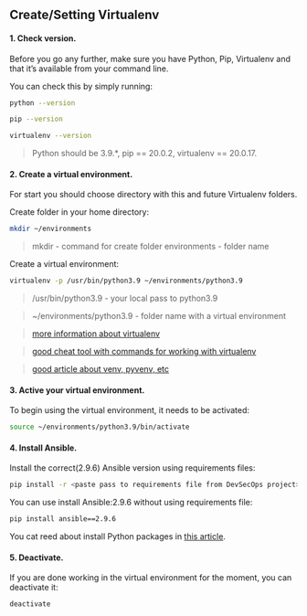 ## Create/Setting Virtualenv ##

#### 1. Check version. ####

Before you go any further, make sure you have Python, Pip, Virtualenv and that it’s available from your command line.

 You can check this by simply running:

```sh
python --version
```
```sh
pip --version
```
```sh
virtualenv --version
```

> Python should be 3.9.*, pip == 20.0.2, virtualenv ==	20.0.17.

#### 2. Create a virtual environment. ####

For start you should choose directory with this and future Virtualenv folders.

 Create folder in your home directory:

```sh
mkdir ~/environments
```
> mkdir - command for create folder
> environments - folder name

 Create a virtual environment:

```sh
virtualenv -p /usr/bin/python3.9 ~/environments/python3.9
```
> /usr/bin/python3.9 - your local pass to python3.9

> ~/environments/python3.9 - folder name with a virtual environment


> [more information about virtualenv](https://pypi.org/project/virtualenv/)

> [good cheat tool with commands for working with virtualenv](https://gist.github.com/frfahim/73c0fad6350332cef7a653bcd762f08d)

> [good article about venv, pyvenv, etc](https://stackoverflow.com/questions/41573587/what-is-the-difference-between-venv-pyvenv-pyenv-virtualenv-virtualenvwrappe)

#### 3. Active your virtual environment. ####

 To begin using the virtual environment, it needs to be activated:

```sh
source ~/environments/python3.9/bin/activate
```

#### 4. Install Ansible. ####

 Install the correct(2.9.6) Ansible version using requirements files:

```sh
pip install -r <paste pass to requirements file from DevSecOps project>
```

 You can use install Ansible:2.9.6 without using requirements file:

```sh
pip install ansible==2.9.6
```

You cat reed about install Python packages in [this article](https://packaging.python.org/en/latest/guides/installing-using-pip-and-virtual-environments/).

#### 5. Deactivate. ####

If you are done working in the virtual environment for the moment, you can deactivate it:

```sh
deactivate
```
